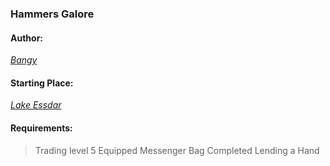 ### Hammers Galore
#### Author:
_[Bangy](http://movoda.net/man/bangy)_

#### Starting Place:
_[Lake Essdar](http://movoda.net/man/LakeEssdar)_

#### Requirements:
> Trading level 5
> Equipped Messenger Bag
> Completed Lending a Hand